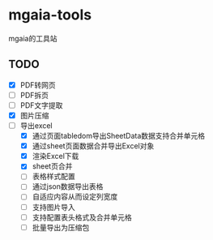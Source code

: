 # mgaia-tools

mgaia的工具站

## TODO
- [x] PDF转网页
- [ ] PDF拆页
- [ ] PDF文字提取
- [x] 图片压缩
- [ ] 导出excel
    - [x] 通过页面tabledom导出SheetData数据支持合并单元格
    - [x] 通过sheet页面数据合并导出Excel对象
    - [x] 渲染Excel下载
    - [x] sheet页合并
    - [ ] 表格样式配置
    - [ ] 通过json数据导出表格
    - [ ] 自适应内容从而设定列宽度
    - [ ] 支持图片导入
    - [ ] 支持配置表头格式及合并单元格
    - [ ] 批量导出为压缩包